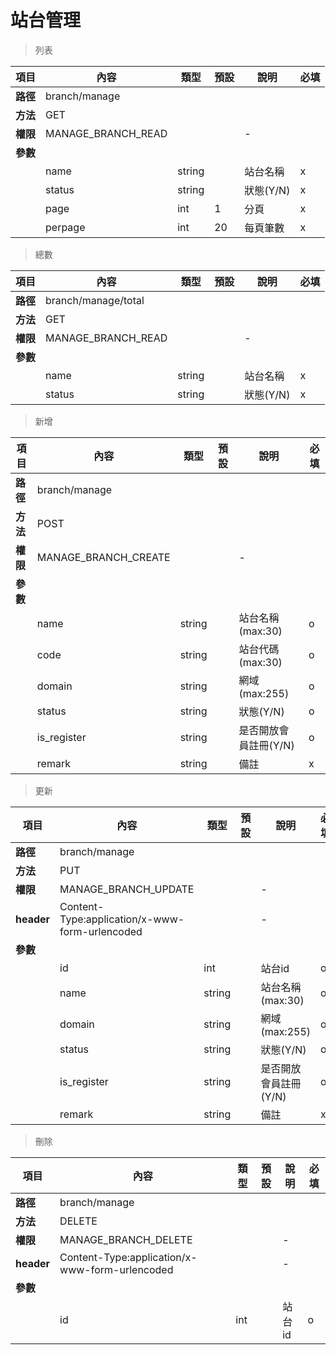 # 站台管理

> 列表

| 項目         | 內容                         | 類型         | 預設         | 說明                  | 必填  |
|-------------|-----------------------------|--------------|--------------|---------------------|-------|
| <b>路徑</b>  |branch/manage          |              |              |                     |      |
| <b>方法</b>  | GET                        |              |              |                     |      |
| <b>權限</b>  |MANAGE_BRANCH_READ           |              |              |          -          |      |
| <b>參數</b>  |                             |              |              |                     |      |
|             |name                         | string         |              |    站台名稱                 |  x  |
|             |status                       | string         |              |    狀態(Y/N)                |  x  |
|             |page                         | int         |       1       |  分頁                   |   x  |
|             |perpage                      | int         |      20       |  每頁筆數                |   x  |

> 總數

| 項目         | 內容                         | 類型         | 預設         | 說明                  | 必填  |
|-------------|-----------------------------|--------------|--------------|---------------------|-------|
| <b>路徑</b>  |branch/manage/total          |              |              |                     |      |
| <b>方法</b>  | GET                        |              |              |                     |      |
| <b>權限</b>  |MANAGE_BRANCH_READ           |              |              |          -          |      |
| <b>參數</b>  |                             |              |              |                     |      |
|             |name                         | string         |              |    站台名稱                 |  x  |
|             |status                       | string         |              |    狀態(Y/N)                |  x  |


> 新增

| 項目         | 內容                         | 類型         | 預設         | 說明                  | 必填  |
|-------------|-----------------------------|--------------|--------------|---------------------|-------|
| <b>路徑</b>  |branch/manage          |              |              |                     |      |
| <b>方法</b>  | POST                        |              |              |                     |      |
| <b>權限</b>  |MANAGE_BRANCH_CREATE           |              |              |          -          |      |
| <b>參數</b>  |                             |              |              |                     |      |
|             |name                         | string         |              |    站台名稱(max:30)          |  o |
|             |code                         | string         |              |   站台代碼(max:30)           | o  |
|             |domain                       | string         |              |    網域(max:255)            | o  |
|             |status                       | string         |              |    狀態(Y/N)                | o  |
|             |is_register                       | string         |              | 是否開放會員註冊(Y/N)                |  o  |
|             |remark                       | string         |              |    備註                |  x  |



> 更新

| 項目         | 內容                         | 類型         | 預設         | 說明                  | 必填  |
|-------------|-----------------------------|--------------|--------------|---------------------|-------|
| <b>路徑</b>  |branch/manage          |              |              |                     |      |
| <b>方法</b>  | PUT                        |              |              |                     |      |
| <b>權限</b>  |MANAGE_BRANCH_UPDATE           |              |              |          -          |      |
| <b>header</b>|Content-Type:application/x-www-form-urlencoded     |              |              |          -          |      |
| <b>參數</b>  |                             |              |              |                     |      |
|             |id                           | int         |              |    站台id          |  o |
|             |name                         | string         |              |    站台名稱(max:30)          |  o |
|             |domain                       | string         |              |    網域(max:255)            | o  |
|             |status                       | string         |              |    狀態(Y/N)                | o  |
|             |is_register                       | string         |              | 是否開放會員註冊(Y/N)                |  o  |
|             |remark                       | string         |              |    備註                |  x  |


> 刪除

| 項目         | 內容                         | 類型         | 預設         | 說明                  | 必填  |
|-------------|-----------------------------|--------------|--------------|---------------------|-------|
| <b>路徑</b>  |branch/manage          |              |              |                     |      |
| <b>方法</b>  | DELETE                        |              |              |                     |      |
| <b>權限</b>  |MANAGE_BRANCH_DELETE          |              |              |          -          |      |
| <b>header</b>|Content-Type:application/x-www-form-urlencoded     |              |              |          -          |      |
| <b>參數</b>  |                             |              |              |                     |      |
|             |id                           | int         |              |    站台id          |  o |
